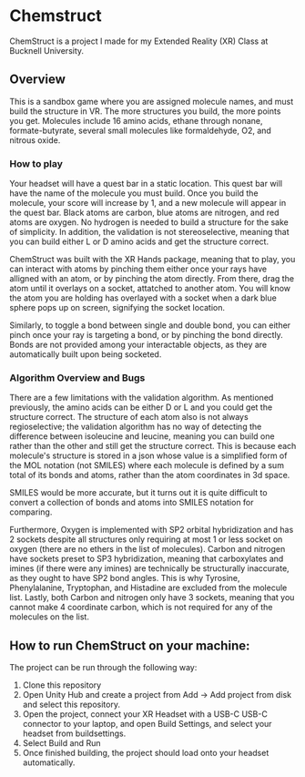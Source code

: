 # Chemstruct
ChemStruct is a project I made for my Extended Reality (XR) Class at Bucknell University.

## Overview
This is a sandbox game where you are assigned molecule names, and must build the structure in VR. The more structures you build, the more points you get. Molecules include 16 amino acids, ethane through nonane, formate-butyrate, several small molecules like formaldehyde, O2, and nitrous oxide. 

### How to play
Your headset will have a quest bar in a static location. This quest bar will have the name of the molecule you must build. Once you build the molecule, your score will increase by 1, and a new molecule will appear in the quest bar. Black atoms are carbon, blue atoms are nitrogen, and red atoms are oxygen. No hydrogen is needed to build a structure for the sake of simplicity. In addition, the validation is not stereoselective, meaning that you can build either L or D amino acids and get the structure correct.

ChemStruct was built with the XR Hands package, meaning that to play, you can interact with atoms by pinching them either once your rays have alligned with an atom, or by pinching the atom directly. From there, drag the atom until it overlays on a socket, attatched to another atom. You will know the atom you are holding has overlayed with a socket when a dark blue sphere pops up on screen, signifying the socket location.

Similarly, to toggle a bond between single and double bond, you can either pinch once your ray is targeting a bond, or by pinching the bond directly. Bonds are not provided among your interactable objects, as they are automatically built upon being socketed.

### Algorithm Overview and Bugs
There are a few limitations with the validation algorithm. As mentioned previously, the amino acids can be either D or L and you could get the structure correct. The structure of each atom also is not always regioselective; the validation algorithm has no way of detecting the difference between isoleucine and leucine, meaning you can build one rather than the other and still get the structure correct. This is because each molecule's structure is stored in a json whose value is a simplified form of the MOL notation (not SMILES) where each molecule is defined by a sum total of its bonds and atoms, rather than the atom coordinates in 3d space.

SMILES would be more accurate, but it turns out it is quite difficult to convert a collection of bonds and atoms into SMILES notation for comparing.

Furthermore, Oxygen is implemented with SP2 orbital hybridization and has 2 sockets despite all structures only requiring at most 1 or less socket on oxygen (there are no ethers in the list of molecules). Carbon and nitrogen have sockets preset to SP3 hybridization, meaning that carboxylates and imines (if there were any imines) are technically be structurally inaccurate, as they ought to have SP2 bond angles. This is why Tyrosine, Phenylalanine, Tryptophan, and Histadine are excluded from the molecule list. Lastly, both Carbon and nitrogen only have 3 sockets, meaning that you cannot make 4 coordinate carbon, which is not required for any of the molecules on the list.

## How to run ChemStruct on your machine:
The project can be run through the following way:
1) Clone this repository
2) Open Unity Hub and create a project from Add -> Add project from disk and select this repository.
3) Open the project, connect your XR Headset with a USB-C USB-C connector to your laptop, and open Build Settings, and select your headset from buildsettings.
4) Select Build and Run
5) Once finished building, the project should load onto your headset automatically.




